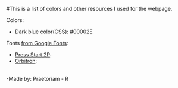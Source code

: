 #This is a list of colors and other resources I used for the webpage.
<br>



Colors:
- Dark blue color(CSS): #00002E

Fonts [from Google Fonts](https://fonts.google.com/): 
- [Press Start 2P](https://fonts.google.com/specimen/Press+Start+2P?query=start):
- [Orbitron](https://fonts.google.com/specimen/Orbitron?query=orbitron):





<br>
<div>
-Made by: Praetoriam - R